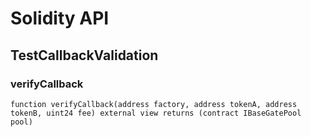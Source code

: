 # Solidity API

## TestCallbackValidation

### verifyCallback

```solidity
function verifyCallback(address factory, address tokenA, address tokenB, uint24 fee) external view returns (contract IBaseGatePool pool)
```
